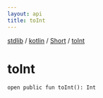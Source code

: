 ```yaml
---
layout: api
title: toInt
---
```

[stdlib](../../index.md) / [kotlin](../index.md) / [Short](index.md) / [toInt](toInt.md)

# toInt

```
open public fun toInt(): Int
```
